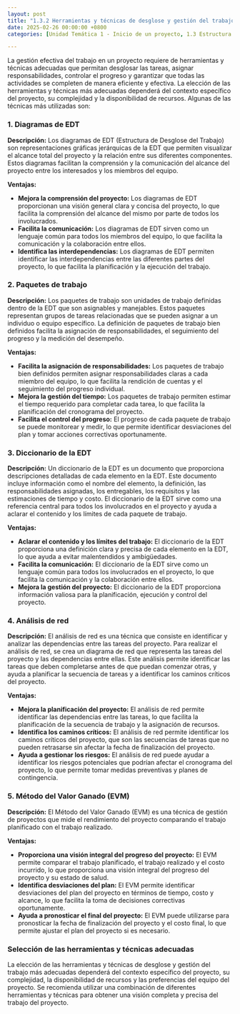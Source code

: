 ```yaml
---
layout: post
title: "1.3.2 Herramientas y técnicas de desglose y gestión del trabajo"
date: 2025-02-26 00:00:00 +0800
categories: [Unidad Temática 1 - Inicio de un proyecto, 1.3 Estructura de desglose de trabajo]

---
```

La gestión efectiva del trabajo en un proyecto requiere de herramientas y técnicas
adecuadas que permitan desglosar las tareas, asignar responsabilidades, controlar el
progreso y garantizar que todas las actividades se completen de manera eficiente y
efectiva. La elección de las herramientas y técnicas más adecuadas dependerá del
contexto específico del proyecto, su complejidad y la disponibilidad de recursos.
Algunas de las técnicas más utilizadas son:

### 1. Diagramas de EDT
**Descripción:** Los diagramas de EDT (Estructura de Desglose del Trabajo) son
representaciones gráficas jerárquicas de la EDT que permiten visualizar el
alcance total del proyecto y la relación entre sus diferentes componentes. Estos
diagramas facilitan la comprensión y la comunicación del alcance del proyecto
entre los interesados y los miembros del equipo.

**Ventajas:**
- **Mejora la comprensión del proyecto:** Los diagramas de EDT
proporcionan una visión general clara y concisa del proyecto, lo que
facilita la comprensión del alcance del mismo por parte de todos los
involucrados.
- **Facilita la comunicación:** Los diagramas de EDT sirven como un
lenguaje común para todos los miembros del equipo, lo que facilita la
comunicación y la colaboración entre ellos.
- **Identifica las interdependencias:** Los diagramas de EDT permiten
identificar las interdependencias entre las diferentes partes del proyecto,
lo que facilita la planificación y la ejecución del trabajo.

### 2. Paquetes de trabajo
**Descripción:** Los paquetes de trabajo son unidades de trabajo definidas dentro
de la EDT que son asignables y manejables. Estos paquetes representan grupos
de tareas relacionadas que se pueden asignar a un individuo o equipo específico.
La definición de paquetes de trabajo bien definidos facilita la asignación de
responsabilidades, el seguimiento del progreso y la medición del desempeño.

**Ventajas:**
- **Facilita la asignación de responsabilidades:** Los paquetes de trabajo
bien definidos permiten asignar responsabilidades claras a cada
miembro del equipo, lo que facilita la rendición de cuentas y el
seguimiento del progreso individual.
- **Mejora la gestión del tiempo:** Los paquetes de trabajo permiten estimar
el tiempo requerido para completar cada tarea, lo que facilita la
planificación del cronograma del proyecto.
- **Facilita el control del progreso:** El progreso de cada paquete de trabajo
se puede monitorear y medir, lo que permite identificar desviaciones del
plan y tomar acciones correctivas oportunamente.

### 3. Diccionario de la EDT
**Descripción:** Un diccionario de la EDT es un documento que proporciona
descripciones detalladas de cada elemento en la EDT. Este documento incluye
información como el nombre del elemento, la definición, las responsabilidades
asignadas, los entregables, los requisitos y las estimaciones de tiempo y costo.
El diccionario de la EDT sirve como una referencia central para todos los
involucrados en el proyecto y ayuda a aclarar el contenido y los límites de cada
paquete de trabajo.

**Ventajas:**
- **Aclarar el contenido y los límites del trabajo:** El diccionario de la EDT
proporciona una definición clara y precisa de cada elemento en la EDT,
lo que ayuda a evitar malentendidos y ambigüedades.
- **Facilita la comunicación:** El diccionario de la EDT sirve como un
lenguaje común para todos los involucrados en el proyecto, lo que facilita
la comunicación y la colaboración entre ellos.
- **Mejora la gestión del proyecto:** El diccionario de la EDT proporciona
información valiosa para la planificación, ejecución y control del
proyecto.

### 4. Análisis de red
**Descripción:** El análisis de red es una técnica que consiste en identificar y
analizar las dependencias entre las tareas del proyecto. Para realizar el análisis
de red, se crea un diagrama de red que representa las tareas del proyecto y las
dependencias entre ellas. Este análisis permite identificar las tareas que deben
completarse antes de que puedan comenzar otras, y ayuda a planificar la
secuencia de tareas y a identificar los caminos críticos del proyecto.

**Ventajas:**
- **Mejora la planificación del proyecto:** El análisis de red permite
identificar las dependencias entre las tareas, lo que facilita la
planificación de la secuencia de trabajo y la asignación de recursos.
- **Identifica los caminos críticos:** El análisis de red permite identificar los
caminos críticos del proyecto, que son las secuencias de tareas que no
pueden retrasarse sin afectar la fecha de finalización del proyecto.
- **Ayuda a gestionar los riesgos:** El análisis de red puede ayudar a
identificar los riesgos potenciales que podrían afectar el cronograma del
proyecto, lo que permite tomar medidas preventivas y planes de
contingencia.

### 5. Método del Valor Ganado (EVM)
**Descripción:** El Método del Valor Ganado (EVM) es una técnica de gestión de
proyectos que mide el rendimiento del proyecto comparando el trabajo
planificado con el trabajo realizado.

**Ventajas:**
- **Proporciona una visión integral del progreso del proyecto:** El EVM
permite comparar el trabajo planificado, el trabajo realizado y el costo
incurrido, lo que proporciona una visión integral del progreso del
proyecto y su estado de salud.
- **Identifica desviaciones del plan:** El EVM permite identificar
desviaciones del plan del proyecto en términos de tiempo, costo y
alcance, lo que facilita la toma de decisiones correctivas oportunamente.
- **Ayuda a pronosticar el final del proyecto:** El EVM puede utilizarse para
pronosticar la fecha de finalización del proyecto y el costo final, lo que
permite ajustar el plan del proyecto si es necesario.

### Selección de las herramientas y técnicas adecuadas
La elección de las herramientas y técnicas de desglose y gestión del trabajo más
adecuadas dependerá del contexto específico del proyecto, su complejidad, la
disponibilidad de recursos y las preferencias del equipo del proyecto. Se recomienda
utilizar una combinación de diferentes herramientas y técnicas para obtener una
visión completa y precisa del trabajo del proyecto.

